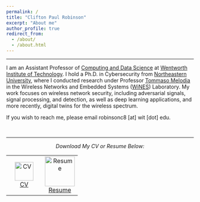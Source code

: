 ```yaml
---
permalink: /
title: "Clifton Paul Robinson"
excerpt: "About me"
author_profile: true
redirect_from: 
  - /about/
  - /about.html
---
```

<hr>

I am an Assistant Professor of <a href="https://wit.edu/academics/computing-data-science" target="_blank">Computing and Data Science</a> at <a href="https://wit.edu/" target="_blank">Wentworth Institute of Technology</a>. I hold a Ph.D. in Cybersecurity from <a href="https://www.northeastern.edu/" target="_blank">Northeastern University</a>, where I conducted research under Professor <a href="https://ece.northeastern.edu/wineslab/tmelodia.php" target="_blank">Tommaso Melodia</a> in the Wireless Networks and Embedded Systems (<a href="https://ece.northeastern.edu/wineslab/index.php" target="_blank">WiNES</a>) Laboratory. My work focuses on wireless network security, including adversarial signals, signal processing, and detection, as well as deep learning applications, and more recently, digital twins for the wireless spectrum.

If you wish to reach me, please email robinsonc8 [at] wit [dot] edu.

<br>
<hr>


<p align="center"><i>Download My CV or Resume Below:</i></p>

<table align="center" cellspacing="0" cellpadding="0" border="0" style="border-color: white;">
  <tr>
    <td align='center' style="border: none" width="50%"> <a href="./files/CV_CPR_MARCH24.pdf" target="_blank" download="Robinson CV"><img src="./images/cvbutton.png" alt="CV" style="width:50px;"><br>CV</a></td>
    <td align='center' style="border: none" width="50%"> <a href="./files/RESUME_CPR_MARCH24.pdf" target="_blank" download="Robinson Resume"><img src="./images/resumebutton.png" alt="Resume" style="width:80px;"><br>Resume</a></td>
   </tr>
</table>

